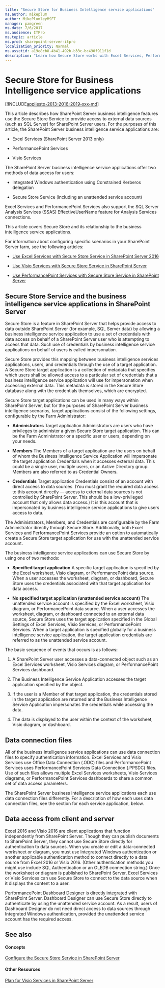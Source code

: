 ```yaml
---
title: "Secure Store for Business Intelligence service applications"
ms.author: mikeplum
author: MikePlumleyMSFT
manager: pamgreen
ms.date: 7/6/2017
ms.audience: ITPro
ms.topic: article
ms.prod: sharepoint-server-itpro
localization_priority: Normal
ms.assetid: a19e8cb8-4b41-492b-b33c-bc490f911f1d
description: "Learn how Secure Store works with Excel Services, PerformancePoint Services, and Visio Services to refresh data on SharePoint Server."
---
```


# Secure Store for Business Intelligence service applications

[!INCLUDE[appliesto-2013-2016-2019-xxx-md](../includes/appliesto-2013-2016-2019-xxx-md.md)]
  
This article describes how SharePoint Server business intelligence features use the Secure Store Service to provide access to external data sources (such as SQL Server) for SharePoint Server users. For the purposes of this article, the SharePoint Server business intelligence service applications are: 
  
- Excel Services (SharePoint Server 2013 only)
    
- PerformancePoint Services
    
- Visio Services
    
The SharePoint Server business intelligence service applications offer two methods of data access for users:
  
- Integrated Windows authentication using Constrained Kerberos delegation
    
- Secure Store Service (including an unattended service account)
    
Excel Services and PerformancePoint Services also support the SQL Server Analysis Services (SSAS) EffectiveUserName feature for Analysis Services connections.
  
This article covers Secure Store and its relationship to the business intelligence service applications.
  
For information about configuring specific scenarios in your SharePoint Server farm, see the following articles:
  
- [Use Excel Services with Secure Store Service in SharePoint Server 2016](use-excel-services-with-secure-store.md)
    
- [Use Visio Services with Secure Store Service in SharePoint Server](use-visio-services-with-secure-store.md)
    
- [Use PerformancePoint Services with Secure Store Service in SharePoint Server](use-performancepoint-services-with-secure-store.md)
    
## Secure Store Service and the business intelligence service applications in SharePoint Server

Secure Store is a feature in SharePoint Server that helps provide access to data outside SharePoint Server (for example, SQL Server data) by allowing a business intelligence service application to use a set of credentials with data access on behalf of a SharePoint Server user who is attempting to access that data. Such use of credentials by business intelligence service applications on behalf of users is called impersonation.
  
Secure Store provides this mapping between business intelligence services applications, users, and credentials through the use of a target application. A Secure Store target application is a collection of metadata that specifies which users shall be allowed access to a particular set of credentials that a business intelligence service application will use for impersonation when accessing external data. This metadata is stored in the Secure Store database along with the credentials themselves, which are encrypted.
  
Secure Store target applications can be used in many ways within SharePoint Server, but for the purposes of SharePoint Server business intelligence scenarios, target applications consist of the following settings, configurable by the Farm Administrator:
  
- **Administrators** Target application Administrators are users who have privileges to administer a given Secure Store target application. This can be the Farm Administrator or a specific user or users, depending on your needs. 
    
- **Members** The Members of a target application are the users on behalf of whom the Business Intelligence Service Application will impersonate the target application Credentials when it accesses external data. This could be a single user, multiple users, or an Active Directory group. Members are also referred to as Credential Owners.
    
- **Credentials** Target application Credentials consist of an account with direct access to data sources. (You must grant the required data access to this account directly — access to external data sources is not controlled by SharePoint Server. This should be a low-privileged account that only allows data access.) It is this account that is impersonated by business intelligence service applications to give users access to data. 
    
The Administrators, Members, and Credentials are configurable by the Farm Administrator directly through Secure Store. Additionally, both Excel Services and PerformancePoint Services provide an option to automatically create a Secure Store target application for use with the unattended service account.
  
The business intelligence service applications can use Secure Store by using one of two methods:
  
- **Specified target application** A specific target application is specified by the Excel worksheet, Visio diagram, or PerformancePoint data source. When a user accesses the worksheet, diagram, or dashboard, Secure Store uses the credentials associated with that target application for data access. 
    
- **No specified target application (unattended service account)** The unattended service account is specified by the Excel worksheet, Visio diagram, or PerformancePoint data source. When a user accesses the worksheet, diagram, or dashboard connected to an external data source, Secure Store uses the target application specified in the Global Settings of Excel Services, Visio Services, or PerformancePoint Services. When a target application is specified globally for a business intelligence service application, the target application credentials are referred to as the unattended service account.
    
The basic sequence of events that occurs is as follows:
  
1. A SharePoint Server user accesses a data-connected object such as an Excel Services worksheet, Visio Services diagram, or PerformancePoint Services dashboard.
    
2. The Business Intelligence Service Application accesses the target application specified by the object.
    
3. If the user is a Member of that target application, the credentials stored in the target application are returned and the Business Intelligence Service Application impersonates the credentials while accessing the data.
    
4. The data is displayed to the user within the context of the worksheet, Visio diagram, or dashboard.
    
## Data connection files

All of the business intelligence service applications can use data connection files to specify authentication information. Excel Services and Visio Services use Office Data Connection (.ODC) files and PerformancePoint Services uses PerformancePoint Services Data Connection (.PPSDC) files. Use of such files allows multiple Excel Services worksheets, Visio Services diagrams, or PerformancePoint Services dashboards to share a common set of data access parameters.
  
The SharePoint Server business intelligence service applications each use data connection files differently. For a description of how each uses data connection files, see the section for each service application, below.
  
## Data access from client and server

Excel 2016 and Visio 2016 are client applications that function independently from SharePoint Server. Though they can publish documents to SharePoint Server, they cannot use Secure Store directly for authentication to data sources. When you create or edit a data-connected worksheet or diagram, you must use Integrated Windows authentication or another applicable authentication method to connect directly to a data source from Excel 2016 or Visio 2016. (Other authentication methods you might use include SQL Authentication or an OLEDB connection string.) Once the worksheet or diagram is published to SharePoint Server, Excel Services or Visio Services can use Secure Store to connect to the data source when it displays the content to a user.
  
PerformancePoint Dashboard Designer is directly integrated with SharePoint Server. Dashboard Designer can use Secure Store directly to authenticate by using the unattended service account. As a result, users of Dashboard Designer do not need direct access to data sources through Integrated Windows authentication, provided the unattended service account has the required access.
  
## See also

#### Concepts

[Configure the Secure Store Service in SharePoint Server](configure-the-secure-store-service.md)
#### Other Resources

[Plan for Visio Services in SharePoint Server](/previous-versions/office/sharepoint-server-2010/ee663482(v=office.14))

